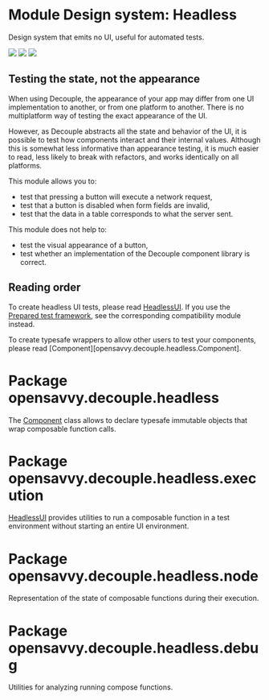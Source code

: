 # Module Design system: Headless

Design system that emits no UI, useful for automated tests.

<a href="https://search.maven.org/search?q=dev.opensavvy.decouple.design-headless"><img src="https://img.shields.io/maven-central/v/dev.opensavvy.decouple/design-headless.svg?label=Maven%20Central"></a>
<a href="https://opensavvy.dev/open-source/stability.html"><img src="https://badgen.net/static/Stability/alpha/purple"></a>
<a href="https://javadoc.io/doc/dev.opensavvy.decouple/design-headless"><img src="https://badgen.net/static/Other%20versions/javadoc.io/blue"></a>

## Testing the state, not the appearance

When using Decouple, the appearance of your app may differ from one UI implementation to another, or from one platform to another. There is no multiplatform way of testing the exact appearance of the UI.

However, as Decouple abstracts all the state and behavior of the UI, it is possible to test how components interact and their internal values. Although this is somewhat less informative than appearance testing, it is much easier to read, less likely to break with refactors, and works identically on all platforms.

This module allows you to:

- test that pressing a button will execute a network request,
- test that a button is disabled when form fields are invalid,
- test that the data in a table corresponds to what the server sent.

This module does not help to:

- test the visual appearance of a button,
- test whether an implementation of the Decouple component library is correct.

## Reading order

To create headless UI tests, please read [HeadlessUI](opensavvy.decouple.headless.execution.runHeadlessUI). If you use the [Prepared test framework](https://gitlab.com/opensavvy/prepared), see the corresponding compatibility module instead.

To create typesafe wrappers to allow other users to test your components, please read [Component][opensavvy.decouple.headless.Component].

# Package opensavvy.decouple.headless

The [Component](opensavvy.decouple.headless.Component) class allows to declare typesafe immutable objects that wrap composable function calls.

# Package opensavvy.decouple.headless.execution

[HeadlessUI](opensavvy.decouple.headless.execution.HeadlessUI) provides utilities to run a composable function in a test environment without starting an entire UI environment.

# Package opensavvy.decouple.headless.node

Representation of the state of composable functions during their execution.

# Package opensavvy.decouple.headless.debug

Utilities for analyzing running compose functions.
